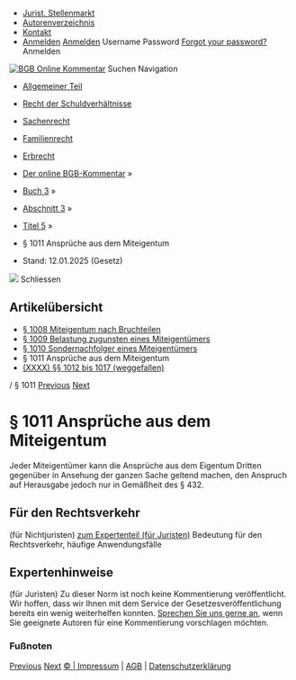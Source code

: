   * [Jurist. Stellenmarkt](https://bgb.kommentar.de/Buch-3/Abschnitt-3/Titel-5/</job-board> "Jurist. Stellenmarkt")
  * [Autorenverzeichnis](https://bgb.kommentar.de/Buch-3/Abschnitt-3/Titel-5/</Autorenverzeichnis> "Autorenverzeichnis")
  * [Kontakt](https://bgb.kommentar.de/Buch-3/Abschnitt-3/Titel-5/</Kontakt>)
  * [Anmelden](https://bgb.kommentar.de/Buch-3/Abschnitt-3/Titel-5/<#login> "show login form") [Anmelden](https://bgb.kommentar.de/Buch-3/Abschnitt-3/Titel-5/<#> "hide login form") Username Password
[Forgot your password?](https://bgb.kommentar.de/Buch-3/Abschnitt-3/Titel-5/</user/forgotpassword>) Anmelden 


[![BGB Online Kommentar](https://bgb.kommentar.de/extension/bgb/design/bgb/images/logo.png)](https://bgb.kommentar.de/Buch-3/Abschnitt-3/Titel-5/</> "BGB Online Kommentar")
Suchen
Navigation
  * [Allgemeiner Teil](https://bgb.kommentar.de/Buch-3/Abschnitt-3/Titel-5/</Buch-1>)
  * [Recht der Schuldverhältnisse](https://bgb.kommentar.de/Buch-3/Abschnitt-3/Titel-5/</Buch-2>)
  * [Sachenrecht](https://bgb.kommentar.de/Buch-3/Abschnitt-3/Titel-5/</Buch-3>)
  * [Familienrecht](https://bgb.kommentar.de/Buch-3/Abschnitt-3/Titel-5/</Buch-4>)
  * [Erbrecht](https://bgb.kommentar.de/Buch-3/Abschnitt-3/Titel-5/</Buch-5>)


  * [Der online BGB-Kommentar](https://bgb.kommentar.de/Buch-3/Abschnitt-3/Titel-5/</>) »
  * [Buch 3](https://bgb.kommentar.de/Buch-3/Abschnitt-3/Titel-5/</Buch-3>) »
  * [Abschnitt 3](https://bgb.kommentar.de/Buch-3/Abschnitt-3/Titel-5/</Buch-3/Abschnitt-3>) »
  * [Titel 5](https://bgb.kommentar.de/Buch-3/Abschnitt-3/Titel-5/</Buch-3/Abschnitt-3/Titel-5>) »
  * § 1011 Ansprüche aus dem Miteigentum 
  * Stand: 12.01.2025 (Gesetz) 


![](https://vg01.met.vgwort.de/na/1c9909529ead4f509072c06d9081a7d5)
Schliessen 
## Artikelübersicht
  * [ § 1008 Miteigentum nach Bruchteilen ](https://bgb.kommentar.de/Buch-3/Abschnitt-3/Titel-5/</Buch-3/Abschnitt-3/Titel-5/Miteigentum-nach-Bruchteilen>)
  * [ § 1009 Belastung zugunsten eines Miteigentümers ](https://bgb.kommentar.de/Buch-3/Abschnitt-3/Titel-5/</Buch-3/Abschnitt-3/Titel-5/Belastung-zugunsten-eines-Miteigentuemers>)
  * [ § 1010 Sondernachfolger eines Miteigentümers ](https://bgb.kommentar.de/Buch-3/Abschnitt-3/Titel-5/</Buch-3/Abschnitt-3/Titel-5/Sondernachfolger-eines-Miteigentuemers>)
  * § 1011 Ansprüche aus dem Miteigentum 
  * [ (XXXX) §§ 1012 bis 1017 (weggefallen) ](https://bgb.kommentar.de/Buch-3/Abschnitt-3/Titel-5/</Buch-3/Abschnitt-3/Titel-5/weggefallen>)


/ § 1011 
[Previous](https://bgb.kommentar.de/Buch-3/Abschnitt-3/Titel-5/</Buch-3/Abschnitt-3/Titel-5/Sondernachfolger-eines-Miteigentuemers> "§ 1010 Sondernachfolger eines Miteigentümers") [Next](https://bgb.kommentar.de/Buch-3/Abschnitt-3/Titel-5/</Buch-3/Abschnitt-3/Titel-5/weggefallen> "\(XXXX\) §§ 1012 bis 1017 \(weggefallen\)")
# § 1011 Ansprüche aus dem Miteigentum
Jeder Miteigentümer kann die Ansprüche aus dem Eigentum Dritten gegenüber in Ansehung der ganzen Sache geltend machen, den Anspruch auf Herausgabe jedoch nur in Gemäßheit des § 432.
## Für den Rechtsverkehr 
(für Nichtjuristen)
[zum Expertenteil (für Juristen)](https://bgb.kommentar.de/Buch-3/Abschnitt-3/Titel-5/<#expertenhinweise>)
Bedeutung für den Rechtsverkehr, häufige Anwendungsfälle
## Expertenhinweise
(für Juristen)
Zu dieser Norm ist noch keine Kommentierung veröffentlicht. Wir hoffen, dass wir Ihnen mit dem Service der Gesetzesveröffentlichung bereits ein wenig weiterhelfen konnten. [Sprechen Sie uns gerne an](https://bgb.kommentar.de/Buch-3/Abschnitt-3/Titel-5/</Kontakt>), wenn Sie geeignete Autoren für eine Kommentierung vorschlagen möchten. 
### Fußnoten
[Previous](https://bgb.kommentar.de/Buch-3/Abschnitt-3/Titel-5/</Buch-3/Abschnitt-3/Titel-5/Sondernachfolger-eines-Miteigentuemers> "§ 1010 Sondernachfolger eines Miteigentümers") [Next](https://bgb.kommentar.de/Buch-3/Abschnitt-3/Titel-5/</Buch-3/Abschnitt-3/Titel-5/weggefallen> "\(XXXX\) §§ 1012 bis 1017 \(weggefallen\)")
[© | Impressum](https://bgb.kommentar.de/Buch-3/Abschnitt-3/Titel-5/</Kontakt>) | [AGB](https://bgb.kommentar.de/Buch-3/Abschnitt-3/Titel-5/</AGB>) | [Datenschutzerklärung](https://bgb.kommentar.de/Buch-3/Abschnitt-3/Titel-5/</Datenschutzerklaerung-fuer-Leser>)
